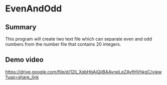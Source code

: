 # EvenAndOdd
## Summary
This program will create two text file which can separate even and odd numbers from the number file that contains 20 integers.
## Demo video
https://drive.google.com/file/d/12Ii_XqbHbAjQiiBAAvneLeZAyfHVhkgC/view?usp=share_link
